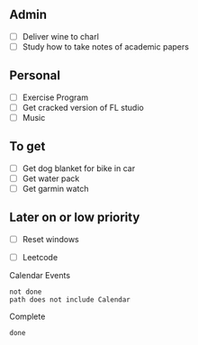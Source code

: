 ## Admin
- [ ] Deliver wine to charl
- [ ] Study how to take notes of academic papers
## Personal

- [ ] Exercise Program
- [ ] Get cracked version of FL studio
- [ ] Music
## To get

- [ ] Get dog blanket for bike in car
- [ ] Get water pack
- [ ] Get garmin watch
## Later on or low priority
- [ ] Reset windows
- [ ] Leetcode










Calendar Events

```tasks
not done
path does not include Calendar

```

Complete
```tasks
done
```
